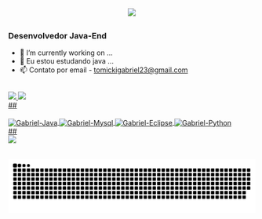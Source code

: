 <h1 align="center">
    <img src="https://readme-typing-svg.herokuapp.com/?font=Righteous&size=35&center=true&vCenter=true&width=500&height=70&duration=4000&lines=Olá!+👋;+Sou+Gabriel!;" />
</h1>
<h3>Desenvolvedor Java-End </h3>


- 🔭 I’m currently working on ...
- 🌱 Eu estou estudando java ...
- 📫 Contato por email - tomickigabriel23@gmail.com

##
<div>
  <a href="https://github.com/gabrieltomicki"> 
<img height="42%" src="https://github-readme-stats.vercel.app/api?username=gabrieltomicki&show_icons=true&theme=dark&include_all_commits=true&count_private=true"/>
  <img height="50%
" src="https://github-readme-stats.vercel.app/api/top-langs/?username=gabrieltomicki&layout=compact&langs_count=16&theme=dark"/>
</div>
##
<div style="display: inline_block"><br>
  <img align="center" alt="Gabriel-Java" height="30" width="40" src="https://cdn.jsdelivr.net/gh/devicons/devicon@latest/icons/java/java-original.svg">
  <img align="center" alt="Gabriel-Mysql" height="30" width="40" src="https://cdn.jsdelivr.net/gh/devicons/devicon@latest/icons/mysql/mysql-original.svg">
  <img align="center" alt="Gabriel-Eclipse" height="30" width="40" src="https://cdn.jsdelivr.net/gh/devicons/devicon@latest/icons/eclipse/eclipse-original.svg"> 
  <img align="center" alt="Gabriel-Python" height="30" width="40" src="https://cdn.jsdelivr.net/gh/devicons/devicon@latest/icons/python/python-original-wordmark.svg">
</div>
##
<div>
  <a href="https://instagram.com/gabrieltomicki_" target="_blank"><img src="https://img.shields.io/badge/-Instagram-%23E4405F?style=for-the-badge&logo=instagram&logoColor=white" target="_blank"></a>
</div> 
      
##

![Snake animation](https://github.com/gabrieltomicki/gabrieltomicki/blob/output/github-contribution-grid-snake.svg)
